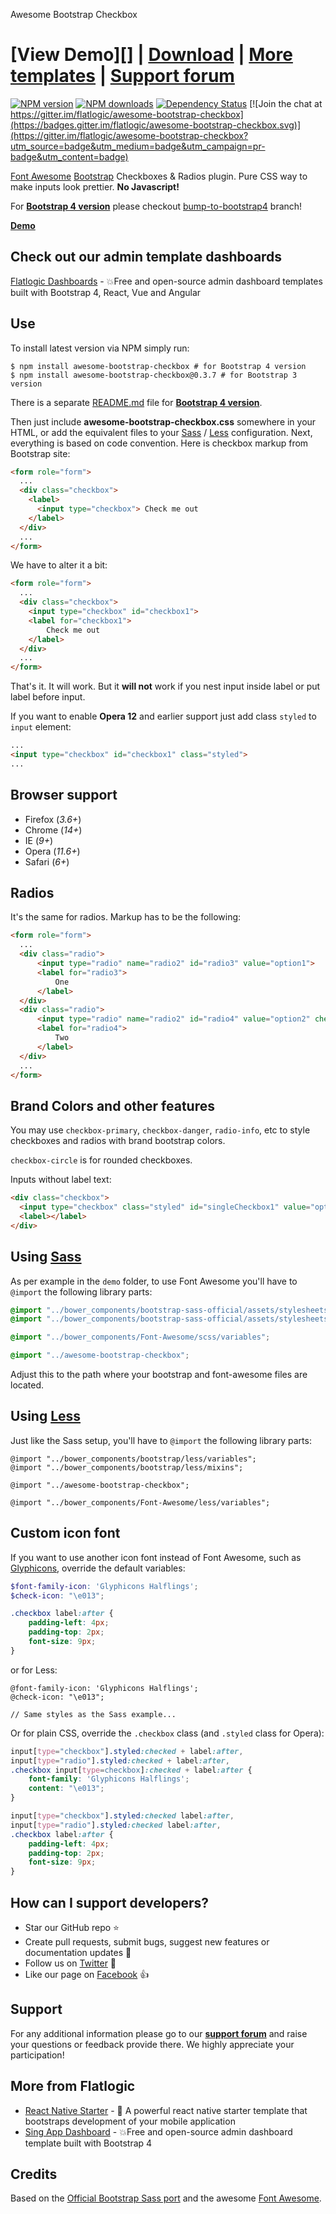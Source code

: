 Awesome Bootstrap Checkbox

**[View Demo][]** | [Download](https://github.com/flatlogic/awesome-bootstrap-checkbox.git) | [More templates](https://flatlogic.com/templates) | [Support forum](https://flatlogic.com/forum)
==========================

[![NPM version](https://img.shields.io/npm/v/awesome-bootstrap-checkbox.svg?style=flat)](https://www.npmjs.com/package/awesome-bootstrap-checkbox)
[![NPM downloads](https://img.shields.io/npm/dm/awesome-bootstrap-checkbox.svg?style=flat)](https://www.npmjs.com/package/awesome-bootstrap-checkbox)
[![Dependency Status](https://img.shields.io/david/dev/flatlogic/awesome-bootstrap-checkbox.svg?branch=master&style=flat)](https://www.npmjs.com/package/awesome-bootstrap-checkbox)
[![Join the chat at https://gitter.im/flatlogic/awesome-bootstrap-checkbox](https://badges.gitter.im/flatlogic/awesome-bootstrap-checkbox.svg)](https://gitter.im/flatlogic/awesome-bootstrap-checkbox?utm_source=badge&utm_medium=badge&utm_campaign=pr-badge&utm_content=badge)

[Font Awesome][] [Bootstrap][] Checkboxes & Radios plugin. Pure CSS way to make inputs look prettier. **No Javascript!**

For **[Bootstrap 4 version][]** please checkout [bump-to-bootstrap4][] branch!

**[Demo][]**

Check out our admin template dashboards
-----------
[Flatlogic Dashboards](https://flatlogic.com/admin-dashboards) - 💥Free and open-source admin dashboard templates built with Bootstrap 4, React, Vue and Angular 

Use
------------

To install latest version via NPM simply run:
```shell
$ npm install awesome-bootstrap-checkbox # for Bootstrap 4 version
$ npm install awesome-bootstrap-checkbox@0.3.7 # for Bootstrap 3 version
```

There is a separate [README.md][] file for **[Bootstrap 4 version][]**.

Then just include **awesome-bootstrap-checkbox.css** somewhere in your HTML, or add the equivalent files to your [Sass](#using-sass) / [Less](#using-less) configuration.
Next, everything is based on code convention. Here is checkbox markup from Bootstrap site:

````html
<form role="form">
  ...
  <div class="checkbox">
    <label>
      <input type="checkbox"> Check me out
    </label>
  </div>
  ...
</form>
````

We have to alter it a bit:
````html
<form role="form">
  ...
  <div class="checkbox">
    <input type="checkbox" id="checkbox1">
    <label for="checkbox1">
        Check me out
    </label>
  </div>
  ...
</form>
````
That's it. It will work. But it **will not** work if you nest input inside label or put label before input.

If you want to enable **Opera 12** and earlier support  just add class `styled` to `input` element:
````html
...
<input type="checkbox" id="checkbox1" class="styled">
...
````

Browser support
-----------
- Firefox (_3.6+_)
- Chrome  (_14+_)
- IE      (_9+_)
- Opera   (_11.6+_)
- Safari  (_6+_)

Radios
------------

It's the same for radios. Markup has to be the following:
````html
<form role="form">
  ...
  <div class="radio">
      <input type="radio" name="radio2" id="radio3" value="option1">
      <label for="radio3">
          One
      </label>
  </div>
  <div class="radio">
      <input type="radio" name="radio2" id="radio4" value="option2" checked>
      <label for="radio4">
          Two
      </label>
  </div>
  ...
</form>
````

Brand Colors and other features
------------

You may use `checkbox-primary`, `checkbox-danger`, `radio-info`, etc to style checkboxes and radios with brand bootstrap colors.

`checkbox-circle` is for rounded checkboxes.

Inputs without label text:

````html
<div class="checkbox">
  <input type="checkbox" class="styled" id="singleCheckbox1" value="option1" aria-label="Single checkbox One">
  <label></label>
</div>
````

Using [Sass][]
----------

As per example in the `demo` folder, to use Font Awesome you'll have to `@import` the following library parts:

````scss
@import "../bower_components/bootstrap-sass-official/assets/stylesheets/bootstrap/variables";
@import "../bower_components/bootstrap-sass-official/assets/stylesheets/bootstrap/mixins";

@import "../bower_components/Font-Awesome/scss/variables";

@import "../awesome-bootstrap-checkbox";
````

Adjust this to the path where your bootstrap and font-awesome files are located.

Using [Less][]
----------

Just like the Sass setup, you'll have to `@import` the following library parts:

````less
@import "../bower_components/bootstrap/less/variables";
@import "../bower_components/bootstrap/less/mixins";

@import "../awesome-bootstrap-checkbox";

@import "../bower_components/Font-Awesome/less/variables";
````

Custom icon font
------------

If you want to use another icon font instead of Font Awesome, such as [Glyphicons][], override the default variables:
````scss
$font-family-icon: 'Glyphicons Halflings';
$check-icon: "\e013";

.checkbox label:after {
    padding-left: 4px;
    padding-top: 2px;
    font-size: 9px;
}
````

or for Less:
````less
@font-family-icon: 'Glyphicons Halflings';
@check-icon: "\e013";

// Same styles as the Sass example...
````

Or for plain CSS, override the `.checkbox` class (and `.styled` class for Opera):
````css
input[type="checkbox"].styled:checked + label:after,
input[type="radio"].styled:checked + label:after,
.checkbox input[type=checkbox]:checked + label:after {
    font-family: 'Glyphicons Halflings';
    content: "\e013";
}

input[type="checkbox"].styled:checked label:after,
input[type="radio"].styled:checked label:after,
.checkbox label:after {
    padding-left: 4px;
    padding-top: 2px;
    font-size: 9px;
}
````

How can I support developers?
------------------------------
- Star our GitHub repo :star:
- Create pull requests, submit bugs, suggest new features or documentation updates :wrench:
- Follow us on [Twitter](https://twitter.com/flatlogic) :feet:
- Like our page on [Facebook](https://www.facebook.com/flatlogic/) :thumbsup:

Support
------------------------------
For any additional information please go to our [**support forum**](https://flatlogic.com/forum) and raise your questions or feedback provide there. We highly appreciate your participation!

More from Flatlogic
------------------------------
- [React Native Starter](https://github.com/flatlogic/react-native-starter) - 🚀 A powerful react native starter template that bootstraps development of your mobile application 
- [Sing App Dashboard](https://github.com/flatlogic/sing-app) - 💥Free and open-source admin dashboard template built with Bootstrap 4 

Credits
------------

Based on the [Official Bootstrap Sass port][Bootstrap Sass] and the awesome [Font Awesome][].


[Demo]: http://flatlogic.github.io/awesome-bootstrap-checkbox/demo/
[Bootstrap]: http://getbootstrap.com/
[Bootstrap 4 version]: https://getbootstrap.com/
[bump-to-bootstrap4]: https://github.com/flatlogic/awesome-bootstrap-checkbox/tree/bump-to-bootstrap4
[Bootstrap Sass]: https://github.com/twbs/bootstrap-sass
[Font Awesome]: https://github.com/FortAwesome/Font-Awesome
[Glyphicons]: http://getbootstrap.com/components/#glyphicons
[Sass]: http://sass-lang.com/
[Less]: http://lesscss.org/
[README.md]: https://github.com/flatlogic/awesome-bootstrap-checkbox/tree/bump-to-bootstrap4
